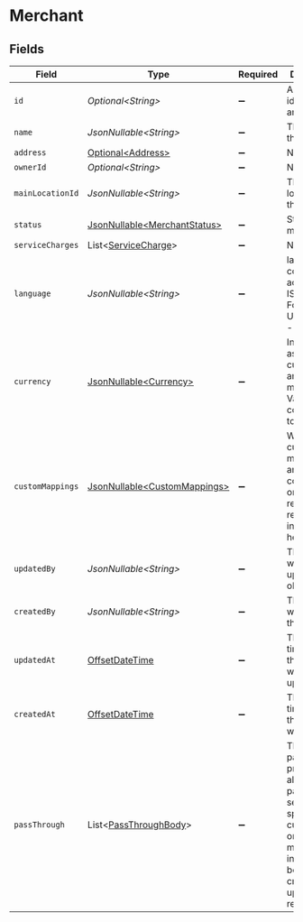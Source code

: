 # Merchant


## Fields

| Field                                                                                                                                                   | Type                                                                                                                                                    | Required                                                                                                                                                | Description                                                                                                                                             | Example                                                                                                                                                 |
| ------------------------------------------------------------------------------------------------------------------------------------------------------- | ------------------------------------------------------------------------------------------------------------------------------------------------------- | ------------------------------------------------------------------------------------------------------------------------------------------------------- | ------------------------------------------------------------------------------------------------------------------------------------------------------- | ------------------------------------------------------------------------------------------------------------------------------------------------------- |
| `id`                                                                                                                                                    | *Optional\<String>*                                                                                                                                     | :heavy_minus_sign:                                                                                                                                      | A unique identifier for an object.                                                                                                                      | 12345                                                                                                                                                   |
| `name`                                                                                                                                                  | *JsonNullable\<String>*                                                                                                                                 | :heavy_minus_sign:                                                                                                                                      | The name of the merchant                                                                                                                                | Dunkin Donuts                                                                                                                                           |
| `address`                                                                                                                                               | [Optional\<Address>](../../models/components/Address.md)                                                                                                | :heavy_minus_sign:                                                                                                                                      | N/A                                                                                                                                                     |                                                                                                                                                         |
| `ownerId`                                                                                                                                               | *Optional\<String>*                                                                                                                                     | :heavy_minus_sign:                                                                                                                                      | N/A                                                                                                                                                     | 12345                                                                                                                                                   |
| `mainLocationId`                                                                                                                                        | *JsonNullable\<String>*                                                                                                                                 | :heavy_minus_sign:                                                                                                                                      | The main location ID of the merchant                                                                                                                    | 12345                                                                                                                                                   |
| `status`                                                                                                                                                | [JsonNullable\<MerchantStatus>](../../models/components/MerchantStatus.md)                                                                              | :heavy_minus_sign:                                                                                                                                      | Status of this merchant.                                                                                                                                | active                                                                                                                                                  |
| `serviceCharges`                                                                                                                                        | List\<[ServiceCharge](../../models/components/ServiceCharge.md)>                                                                                        | :heavy_minus_sign:                                                                                                                                      | N/A                                                                                                                                                     |                                                                                                                                                         |
| `language`                                                                                                                                              | *JsonNullable\<String>*                                                                                                                                 | :heavy_minus_sign:                                                                                                                                      | language code according to ISO 639-1. For the United States - EN                                                                                        | EN                                                                                                                                                      |
| `currency`                                                                                                                                              | [JsonNullable\<Currency>](../../models/components/Currency.md)                                                                                          | :heavy_minus_sign:                                                                                                                                      | Indicates the associated currency for an amount of money. Values correspond to [ISO 4217](https://en.wikipedia.org/wiki/ISO_4217).                      | USD                                                                                                                                                     |
| `customMappings`                                                                                                                                        | [JsonNullable\<CustomMappings>](../../models/components/CustomMappings.md)                                                                              | :heavy_minus_sign:                                                                                                                                      | When custom mappings are configured on the resource, the result is included here.                                                                       |                                                                                                                                                         |
| `updatedBy`                                                                                                                                             | *JsonNullable\<String>*                                                                                                                                 | :heavy_minus_sign:                                                                                                                                      | The user who last updated the object.                                                                                                                   | 12345                                                                                                                                                   |
| `createdBy`                                                                                                                                             | *JsonNullable\<String>*                                                                                                                                 | :heavy_minus_sign:                                                                                                                                      | The user who created the object.                                                                                                                        | 12345                                                                                                                                                   |
| `updatedAt`                                                                                                                                             | [OffsetDateTime](https://docs.oracle.com/javase/8/docs/api/java/time/OffsetDateTime.html)                                                               | :heavy_minus_sign:                                                                                                                                      | The date and time when the object was last updated.                                                                                                     | 2020-09-30T07:43:32.000Z                                                                                                                                |
| `createdAt`                                                                                                                                             | [OffsetDateTime](https://docs.oracle.com/javase/8/docs/api/java/time/OffsetDateTime.html)                                                               | :heavy_minus_sign:                                                                                                                                      | The date and time when the object was created.                                                                                                          | 2020-09-30T07:43:32.000Z                                                                                                                                |
| `passThrough`                                                                                                                                           | List\<[PassThroughBody](../../models/components/PassThroughBody.md)>                                                                                    | :heavy_minus_sign:                                                                                                                                      | The pass_through property allows passing service-specific, custom data or structured modifications in request body when creating or updating resources. |                                                                                                                                                         |